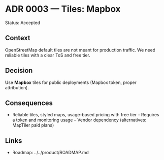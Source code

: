 # ADR 0003 — Tiles: Mapbox
Status: Accepted

## Context
OpenStreetMap default tiles are not meant for production traffic. We need reliable tiles with a clear ToS and free tier.

## Decision
Use **Mapbox** tiles for public deployments (Mapbox token, proper attribution).

## Consequences
+ Reliable tiles, styled maps, usage-based pricing with free tier
– Requires a token and monitoring usage
– Vendor dependency (alternatives: MapTiler paid plans)

## Links
- Roadmap: ../../product/ROADMAP.md

